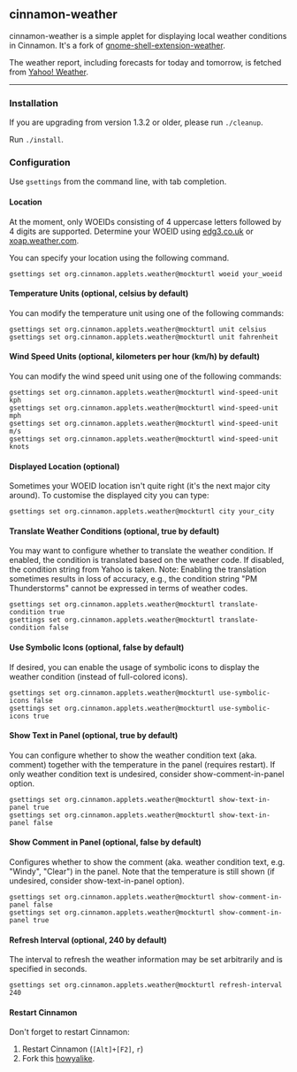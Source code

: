 ## cinnamon-weather

cinnamon-weather is a simple applet for displaying local weather conditions in Cinnamon.  It's a fork of [gnome-shell-extension-weather](https://github.com/simon04/gnome-shell-extension-weather).

The weather report, including forecasts for today and tomorrow, is fetched from [Yahoo! Weather](http://weather.yahoo.com/).

----

### Installation

If you are upgrading from version 1.3.2 or older, please run `./cleanup`.

Run `./install`.  
  

### Configuration

Use `gsettings` from the command line, with tab completion.

#### Location

At the moment, only WOEIDs consisting of 4 uppercase letters followed by 4 digits are supported. Determine your WOEID using [edg3.co.uk](http://edg3.co.uk/snippets/weather-location-codes/) or [xoap.weather.com](http://xoap.weather.com/search/search?where=Innsbruck).

You can specify your location using the following command.

    gsettings set org.cinnamon.applets.weather@mockturtl woeid your_woeid

#### Temperature Units (optional, celsius by default)

You can modify the temperature unit using one of the following commands:

    gsettings set org.cinnamon.applets.weather@mockturtl unit celsius
    gsettings set org.cinnamon.applets.weather@mockturtl unit fahrenheit

#### Wind Speed Units (optional, kilometers per hour (km/h) by default)

You can modify the wind speed unit using one of the following commands:

    gsettings set org.cinnamon.applets.weather@mockturtl wind-speed-unit kph
    gsettings set org.cinnamon.applets.weather@mockturtl wind-speed-unit mph
    gsettings set org.cinnamon.applets.weather@mockturtl wind-speed-unit m/s
    gsettings set org.cinnamon.applets.weather@mockturtl wind-speed-unit knots

#### Displayed Location (optional)

Sometimes your WOEID location isn't quite right (it's the next major city around). To customise the displayed city you can type:

    gsettings set org.cinnamon.applets.weather@mockturtl city your_city

#### Translate Weather Conditions (optional, true by default)

You may want to configure whether to translate the weather condition. If enabled, the condition is translated based on the weather code. If disabled, the condition string from Yahoo is taken. Note: Enabling the translation sometimes results in loss of accuracy, e.g., the condition string "PM Thunderstorms" cannot be expressed in terms of weather codes.

    gsettings set org.cinnamon.applets.weather@mockturtl translate-condition true
    gsettings set org.cinnamon.applets.weather@mockturtl translate-condition false

#### Use Symbolic Icons (optional, false by default)

If desired, you can enable the usage of symbolic icons to display the weather condition (instead of full-colored icons).

    gsettings set org.cinnamon.applets.weather@mockturtl use-symbolic-icons false
    gsettings set org.cinnamon.applets.weather@mockturtl use-symbolic-icons true

#### Show Text in Panel (optional, true by default)

You can configure whether to show the weather condition text (aka. comment) together with the temperature in the panel (requires restart). If only weather condition text is undesired, consider show-comment-in-panel option.

    gsettings set org.cinnamon.applets.weather@mockturtl show-text-in-panel true
    gsettings set org.cinnamon.applets.weather@mockturtl show-text-in-panel false

#### Show Comment in Panel (optional, false by default)

Configures whether to show the comment (aka. weather condition text, e.g. "Windy", "Clear") in the panel. Note that the temperature is still shown (if undesired, consider show-text-in-panel option).

    gsettings set org.cinnamon.applets.weather@mockturtl show-comment-in-panel false
    gsettings set org.cinnamon.applets.weather@mockturtl show-comment-in-panel true

#### Refresh Interval (optional, 240 by default)

The interval to refresh the weather information may be set arbitrarily and is specified in seconds.

    gsettings set org.cinnamon.applets.weather@mockturtl refresh-interval 240

#### Restart Cinnamon

Don't forget to restart Cinnamon:

1. Restart Cinnamon (`[Alt]+[F2]`, `r`)
2. Fork this [howyalike](http://www.youtube.com/watch?v=63Abcq3FRTc).
